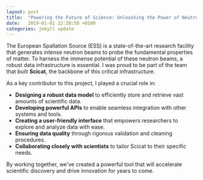 ```yaml
---
layout: post
title:  "Powering the Future of Science: Unleashing the Power of Neutrons"
date:   2019-01-01 22:20:58 +0100
categories: jekyll update
---
```





The European Spallation Source (ESS) is a state-of-the-art research facility that generates intense neutron beams to probe the fundamental properties of matter. To harness the immense potential of these neutron beams, a robust data infrastructure is essential. I was proud to be part of the team that built **Scicat**, the backbone of this critical infrastructure.

As a key contributor to this project, I played a crucial role in:

* **Designing a robust data model** to efficiently store and retrieve vast amounts of scientific data.
* **Developing powerful APIs** to enable seamless integration with other systems and tools.
* **Creating a user-friendly interface** that empowers researchers to explore and analyze data with ease.
* **Ensuring data quality** through rigorous validation and cleaning procedures.
* **Collaborating closely with scientists** to tailor Scicat to their specific needs. 

By working together, we've created a powerful tool that will accelerate scientific discovery and drive innovation for years to come. 


